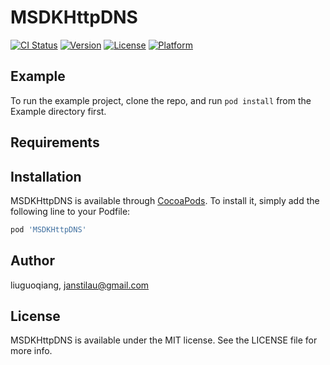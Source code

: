 # MSDKHttpDNS

[![CI Status](https://img.shields.io/travis/liuguoqiang/MSDKHttpDNS.svg?style=flat)](https://travis-ci.org/liuguoqiang/MSDKHttpDNS)
[![Version](https://img.shields.io/cocoapods/v/MSDKHttpDNS.svg?style=flat)](https://cocoapods.org/pods/MSDKHttpDNS)
[![License](https://img.shields.io/cocoapods/l/MSDKHttpDNS.svg?style=flat)](https://cocoapods.org/pods/MSDKHttpDNS)
[![Platform](https://img.shields.io/cocoapods/p/MSDKHttpDNS.svg?style=flat)](https://cocoapods.org/pods/MSDKHttpDNS)

## Example

To run the example project, clone the repo, and run `pod install` from the Example directory first.

## Requirements

## Installation

MSDKHttpDNS is available through [CocoaPods](https://cocoapods.org). To install
it, simply add the following line to your Podfile:

```ruby
pod 'MSDKHttpDNS'
```

## Author

liuguoqiang, janstilau@gmail.com

## License

MSDKHttpDNS is available under the MIT license. See the LICENSE file for more info.
